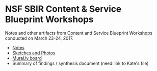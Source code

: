 # NSF SBIR Content & Service Blueprint Workshops

Notes and other artifacts from Content and Service Blueprint Workshops conducted on March 23-24, 2017.

* [Notes](https://docs.google.com/document/d/1ENCy85s-amgRXkj90Z7BSI6Ib6FX5lfgMigEemrE6uo/edit?ts=58d4015b#heading=h.5n8myia9mqvg)
* [Sketches and Photos](https://github.com/18F/nsf-sbir/tree/design/workshops)
* [Mural.ly board](https://app.mural.ly/t/gsa6/m/gsa6/1490375810558)
* Summary of findings / synthesis document (need link to Kate's file)
